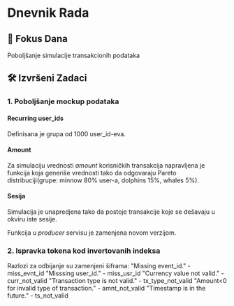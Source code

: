 # Dnevnik Rada 
## 🎯 Fokus Dana 
Poboljšanje simulacije transakcionih podataka

## 🛠 Izvršeni Zadaci
### 1. Poboljšanje mockup podataka
#### Recurring user_ids
Definisana je grupa od 1000 user_id-eva.

#### Amount
Za simulaciju vrednosti *amount* korisničkih transakcija napravljena je funkcija koja generiše vrednosti tako da odgovaraju Pareto distribuciji(grupe: minnow 80% user-a, dolphins 15%, whales 5%).

#### Sesija
Simulacija je unapredjena tako da postoje transakcije koje se dešavaju u okviru iste sesije.

Funkcija u *producer* servisu je zamenjena novom verzijom.


### 2. Ispravka tokena kod invertovanih indeksa
Razlozi za odbijanje su zamenjeni šiframa:
"Missing event_id." - miss_evnt_id
"Misssing user_id." - miss_usr_id
"Currency value not valid." - curr_not_valid
"Transaction type is not valid." - tx_type_not_valid
"Amount<0 for invalid type of transaction." - amnt_not_valid
"Timestamp is in the future." - ts_not_valid



